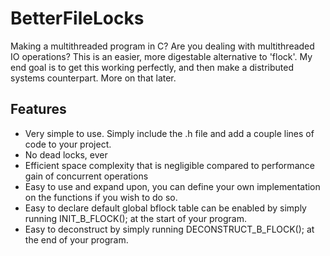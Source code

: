 # BetterFileLocks
Making a multithreaded program in C? Are you dealing with multithreaded IO operations? This is an easier, more digestable alternative to 'flock'. My end goal is to get this working perfectly, and then make a distributed systems counterpart. More on that later.

## Features
+ Very simple to use. Simply include the .h file and add a couple lines of code to your project.
+ No dead locks, ever
+ Efficient space complexity that is negligible compared to performance gain of concurrent operations
+ Easy to use and expand upon, you can define your own implementation on the functions if you wish to do so.
+ Easy to declare default global bflock table can be enabled by simply running INIT_B_FLOCK(); at the start of your program.
+ Easy to deconstruct by simply running DECONSTRUCT_B_FLOCK(); at the end of your program.
